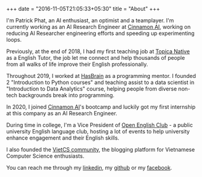 +++
date = "2016-11-05T21:05:33+05:30"
title = "About"
+++

I'm Patrick Phat, an AI enthusiast, an optimist and a teamplayer. I'm currently working as an AI Research Engineer at [Cinnamon AI](https://cinnamon.is/en/), working on  reducing AI Researcher engineering efforts and speeding up experimenting loops.

Previously, at the end of 2018, I had my first teaching job at [Topica Native](https://topicanative.edu.vn/) as a English Tutor, the job let me connect and help thousands of people from all walks of life improve their English professionally.

Throughout 2019, I worked at [HasBrain](http://www.hasbrain.com/) as a programming mentor. I founded 2 "Introduction to Python courses" and teaching assist to a data scientist in "Introduction to Data Analytics" course, helping people from diverse non-tech backgrounds break into programming.

In 2020, I joined [Cinnamon AI](https://cinnamon.is/en/)'s bootcamp and luckily got my first internship at this company as an AI Research Engineer.

During time in college, I'm a Vice President of [Open English Club](https://www.facebook.com/oeclub.uit) - a public university English language club, hosting a lot of events to help university enhance engagement and their English skills.

I also founded the [VietCS community](https://www.vietcs.org/), the blogging platform for Vietnamese Computer Science enthusiasts.

You can reach me through my [linkedin](https://www.linkedin.com/in/tphat/), my [github](https://github.com/patrickphat) or my [facebook](https://www.facebook.com/patricknguyen17/).
